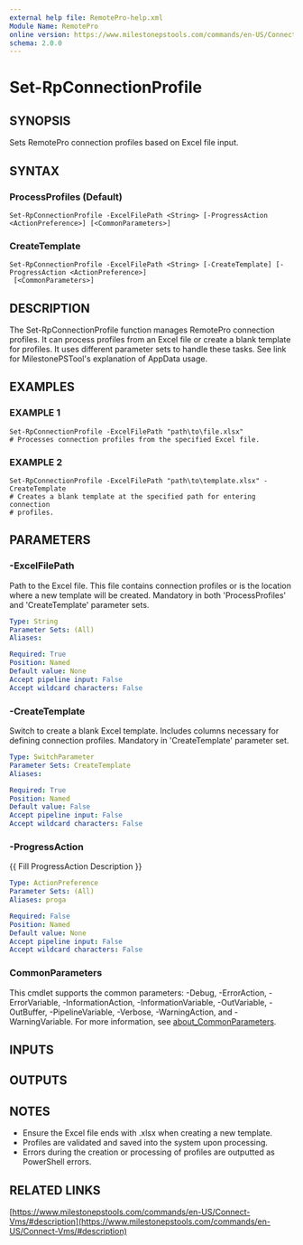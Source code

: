 ```yaml
---
external help file: RemotePro-help.xml
Module Name: RemotePro
online version: https://www.milestonepstools.com/commands/en-US/Connect-Vms/#description
schema: 2.0.0
---
```


# Set-RpConnectionProfile

## SYNOPSIS
Sets RemotePro connection profiles based on Excel file input.

## SYNTAX

### ProcessProfiles (Default)
```
Set-RpConnectionProfile -ExcelFilePath <String> [-ProgressAction <ActionPreference>] [<CommonParameters>]
```

### CreateTemplate
```
Set-RpConnectionProfile -ExcelFilePath <String> [-CreateTemplate] [-ProgressAction <ActionPreference>]
 [<CommonParameters>]
```

## DESCRIPTION
The Set-RpConnectionProfile function manages RemotePro connection profiles.
It can process profiles from an Excel file or create a blank template for
profiles.
It uses different parameter sets to handle these tasks.
See link for MilestonePSTool's explanation of AppData usage.

## EXAMPLES

### EXAMPLE 1
```
Set-RpConnectionProfile -ExcelFilePath "path\to\file.xlsx"
# Processes connection profiles from the specified Excel file.
```

### EXAMPLE 2
```
Set-RpConnectionProfile -ExcelFilePath "path\to\template.xlsx" -CreateTemplate
# Creates a blank template at the specified path for entering connection
# profiles.
```

## PARAMETERS

### -ExcelFilePath
Path to the Excel file.
This file contains connection profiles or is the
location where a new template will be created.
Mandatory in both
'ProcessProfiles' and 'CreateTemplate' parameter sets.

```yaml
Type: String
Parameter Sets: (All)
Aliases:

Required: True
Position: Named
Default value: None
Accept pipeline input: False
Accept wildcard characters: False
```

### -CreateTemplate
Switch to create a blank Excel template.
Includes columns necessary for
defining connection profiles.
Mandatory in 'CreateTemplate' parameter set.

```yaml
Type: SwitchParameter
Parameter Sets: CreateTemplate
Aliases:

Required: True
Position: Named
Default value: False
Accept pipeline input: False
Accept wildcard characters: False
```

### -ProgressAction
{{ Fill ProgressAction Description }}

```yaml
Type: ActionPreference
Parameter Sets: (All)
Aliases: proga

Required: False
Position: Named
Default value: None
Accept pipeline input: False
Accept wildcard characters: False
```

### CommonParameters
This cmdlet supports the common parameters: -Debug, -ErrorAction, -ErrorVariable, -InformationAction, -InformationVariable, -OutVariable, -OutBuffer, -PipelineVariable, -Verbose, -WarningAction, and -WarningVariable. For more information, see [about_CommonParameters](http://go.microsoft.com/fwlink/?LinkID=113216).

## INPUTS

## OUTPUTS

## NOTES
- Ensure the Excel file ends with .xlsx when creating a new template.
- Profiles are validated and saved into the system upon processing.
- Errors during the creation or processing of profiles are outputted as
PowerShell errors.

## RELATED LINKS

[https://www.milestonepstools.com/commands/en-US/Connect-Vms/#description](https://www.milestonepstools.com/commands/en-US/Connect-Vms/#description)

